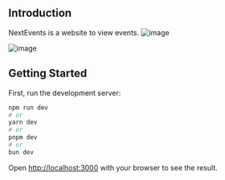 ## Introduction
NextEvents is a website to view events.
![image](https://i.postimg.cc/dLkbpwG4/event-Page.png)

![image](https://i.postimg.cc/3k2Pr1SG/filtered-Events.jpg)

## Getting Started

First, run the development server:

```bash
npm run dev
# or
yarn dev
# or
pnpm dev
# or
bun dev
```

Open [http://localhost:3000](http://localhost:3000) with your browser to see the result.

